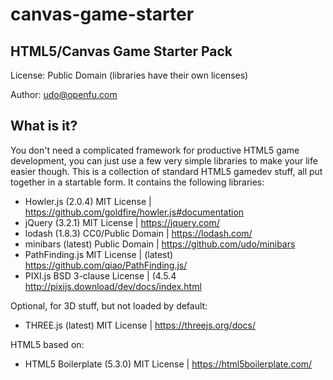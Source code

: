 # canvas-game-starter

## HTML5/Canvas Game Starter Pack

License: Public Domain (libraries have their own licenses)

Author: udo@openfu.com


## What is it?

You don't need a complicated framework for productive HTML5 game development, you can just use a few very simple libraries
to make your life easier though. This is a collection of standard HTML5 gamedev stuff, all put together in a startable form. It 
contains the following libraries:

* Howler.js (2.0.4) MIT License | https://github.com/goldfire/howler.js#documentation
* jQuery (3.2.1) MIT License | https://jquery.com/
* lodash (1.8.3) CC0/Public Domain | https://lodash.com/
* minibars (latest) Public Domain | https://github.com/udo/minibars
* PathFinding.js MIT License | (latest) https://github.com/qiao/PathFinding.js/
* PIXI.js BSD 3-clause License | (4.5.4 http://pixijs.download/dev/docs/index.html

Optional, for 3D stuff, but not loaded by default:

* THREE.js (latest) MIT License | https://threejs.org/docs/

HTML5 based on:

* HTML5 Boilerplate (5.3.0) MIT License | https://html5boilerplate.com/




